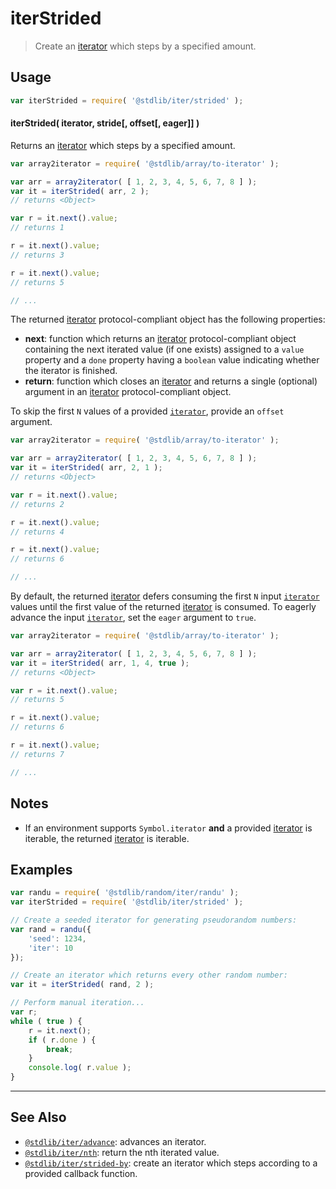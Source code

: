 <!--

@license Apache-2.0

Copyright (c) 2019 The Stdlib Authors.

Licensed under the Apache License, Version 2.0 (the "License");
you may not use this file except in compliance with the License.
You may obtain a copy of the License at

   http://www.apache.org/licenses/LICENSE-2.0

Unless required by applicable law or agreed to in writing, software
distributed under the License is distributed on an "AS IS" BASIS,
WITHOUT WARRANTIES OR CONDITIONS OF ANY KIND, either express or implied.
See the License for the specific language governing permissions and
limitations under the License.

-->

# iterStrided

> Create an [iterator][mdn-iterator-protocol] which steps by a specified amount.

<!-- Section to include introductory text. Make sure to keep an empty line after the intro `section` element and another before the `/section` close. -->

<section class="intro">

</section>

<!-- /.intro -->

<!-- Package usage documentation. -->

<section class="usage">

## Usage

```javascript
var iterStrided = require( '@stdlib/iter/strided' );
```

#### iterStrided( iterator, stride\[, offset\[, eager]] )

Returns an [iterator][mdn-iterator-protocol] which steps by a specified amount.

```javascript
var array2iterator = require( '@stdlib/array/to-iterator' );

var arr = array2iterator( [ 1, 2, 3, 4, 5, 6, 7, 8 ] );
var it = iterStrided( arr, 2 );
// returns <Object>

var r = it.next().value;
// returns 1

r = it.next().value;
// returns 3

r = it.next().value;
// returns 5

// ...
```

The returned [iterator][mdn-iterator-protocol] protocol-compliant object has the following properties:

-   **next**: function which returns an [iterator][mdn-iterator-protocol] protocol-compliant object containing the next iterated value (if one exists) assigned to a `value` property and a `done` property having a `boolean` value indicating whether the iterator is finished.
-   **return**: function which closes an [iterator][mdn-iterator-protocol] and returns a single (optional) argument in an [iterator][mdn-iterator-protocol] protocol-compliant object.

To skip the first `N` values of a provided [`iterator`][mdn-iterator-protocol], provide an `offset` argument.

```javascript
var array2iterator = require( '@stdlib/array/to-iterator' );

var arr = array2iterator( [ 1, 2, 3, 4, 5, 6, 7, 8 ] );
var it = iterStrided( arr, 2, 1 );
// returns <Object>

var r = it.next().value;
// returns 2

r = it.next().value;
// returns 4

r = it.next().value;
// returns 6

// ...
```

By default, the returned [iterator][mdn-iterator-protocol] defers consuming the first `N` input [`iterator`][mdn-iterator-protocol] values until the first value of the returned [iterator][mdn-iterator-protocol] is consumed. To eagerly advance the input [`iterator`][mdn-iterator-protocol], set the `eager` argument to `true`.

```javascript
var array2iterator = require( '@stdlib/array/to-iterator' );

var arr = array2iterator( [ 1, 2, 3, 4, 5, 6, 7, 8 ] );
var it = iterStrided( arr, 1, 4, true );
// returns <Object>

var r = it.next().value;
// returns 5

r = it.next().value;
// returns 6

r = it.next().value;
// returns 7

// ...
```

</section>

<!-- /.usage -->

<!-- Package usage notes. Make sure to keep an empty line after the `section` element and another before the `/section` close. -->

<section class="notes">

## Notes

-   If an environment supports `Symbol.iterator` **and** a provided [iterator][mdn-iterator-protocol] is iterable, the returned [iterator][mdn-iterator-protocol] is iterable.

</section>

<!-- /.notes -->

<!-- Package usage examples. -->

<section class="examples">

## Examples

<!-- eslint no-undef: "error" -->

```javascript
var randu = require( '@stdlib/random/iter/randu' );
var iterStrided = require( '@stdlib/iter/strided' );

// Create a seeded iterator for generating pseudorandom numbers:
var rand = randu({
    'seed': 1234,
    'iter': 10
});

// Create an iterator which returns every other random number:
var it = iterStrided( rand, 2 );

// Perform manual iteration...
var r;
while ( true ) {
    r = it.next();
    if ( r.done ) {
        break;
    }
    console.log( r.value );
}
```

</section>

<!-- /.examples -->

<!-- Section to include cited references. If references are included, add a horizontal rule *before* the section. Make sure to keep an empty line after the `section` element and another before the `/section` close. -->

<section class="references">

</section>

<!-- /.references -->

<!-- Section for related `stdlib` packages. Do not manually edit this section, as it is automatically populated. -->

<section class="related">

* * *

## See Also

-   <span class="package-name">[`@stdlib/iter/advance`][@stdlib/iter/advance]</span><span class="delimiter">: </span><span class="description">advances an iterator.</span>
-   <span class="package-name">[`@stdlib/iter/nth`][@stdlib/iter/nth]</span><span class="delimiter">: </span><span class="description">return the nth iterated value.</span>
-   <span class="package-name">[`@stdlib/iter/strided-by`][@stdlib/iter/strided-by]</span><span class="delimiter">: </span><span class="description">create an iterator which steps according to a provided callback function.</span>

</section>

<!-- /.related -->

<!-- Section for all links. Make sure to keep an empty line after the `section` element and another before the `/section` close. -->

<section class="links">

[mdn-iterator-protocol]: https://developer.mozilla.org/en-US/docs/Web/JavaScript/Reference/Iteration_protocols#The_iterator_protocol

<!-- <related-links> -->

[@stdlib/iter/advance]: https://github.com/stdlib-js/iter/tree/main/advance

[@stdlib/iter/nth]: https://github.com/stdlib-js/iter/tree/main/nth

[@stdlib/iter/strided-by]: https://github.com/stdlib-js/iter/tree/main/strided-by

<!-- </related-links> -->

</section>

<!-- /.links -->
